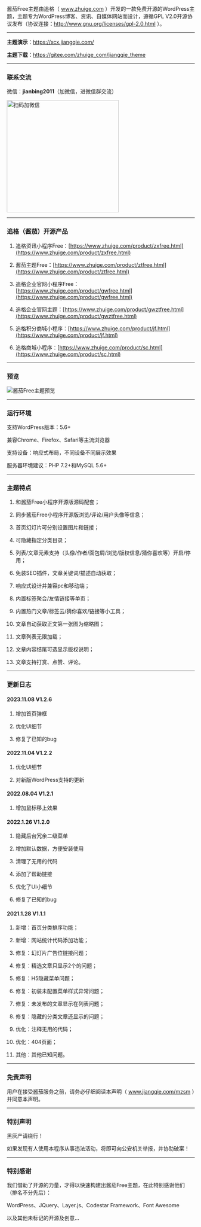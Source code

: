 
酱茄Free主题由追格（ www.zhuige.com ）开发的一款免费开源的WordPress主题，主题专为WordPress博客、资讯、自媒体网站而设计，遵循GPL V2.0开源协议发布（协议连接：http://www.gnu.org/licenses/gpl-2.0.html ）。

------

**主题演示**：https://xcx.jiangqie.com/

**主题下载**：https://gitee.com/zhuige_com/jiangqie_theme

------

### 联系交流 

微信：**jianbing2011**（加微信，进微信群交流）

<img src="https://www.zhuige.com/uploads/20210828/2830bbe86eb2379d2f629dd125c6f9d7.jpg" alt="扫码加微信" width="300" height="300" />

------

### 追格（酱茄）开源产品

1. 追格资讯小程序Free：[https://www.zhuige.com/product/zxfree.html](https://www.zhuige.com/product/zxfree.html)

2. 酱茄主题Free：[https://www.zhuige.com/product/ztfree.html](https://www.zhuige.com/product/ztfree.html)

3. 追格企业官网小程序Free：[https://www.zhuige.com/product/gwfree.html](https://www.zhuige.com/product/gwfree.html)

4. 追格企业官网主题：[https://www.zhuige.com/product/gwztfree.html](https://www.zhuige.com/product/gwztfree.html)

5. 追格积分商城小程序：[https://www.zhuige.com/product/jf.html](https://www.zhuige.com/product/jf.html)

6. 追格商城小程序：[https://www.zhuige.com/product/sc.html](https://www.zhuige.com/product/sc.html)

------

### 预览

![酱茄Free主题预览](https://www.jiangqie.com/wp-content/uploads/2020/11/zt-e1606106065241-2048x1261.png)

------

### 运行环境

支持WordPress版本：5.6+

兼容Chrome、Firefox、Safari等主流浏览器

支持设备：响应式布局，不同设备不同展示效果

服务器环境建议：PHP 7.2+和MySQL 5.6+

------

### 主题特点

 1. 和酱茄Free小程序开源版源码配套；

 2. 同步酱茄Free小程序开源版浏览/评论/用户头像等信息；

 3. 首页幻灯片可分别设置图片和链接；

 4. 可隐藏指定分类目录；

 5. 列表/文章元素支持（头像/作者/面包屑/浏览/版权信息/猜你喜欢等）开启/停用；

 6. 免装SEO插件，文章关键词/描述自动获取；

 7. 响应式设计并兼容pc和移动端；

 8. 内置标签聚合/友情链接等单页；

 9. 内置热门文章/标签云/猜你喜欢/链接等小工具；

 10. 文章自动获取正文第一张图为缩略图；

 11. 文章列表无限加载；

 12. 文章内容结尾可选显示版权说明；
 
 13. 文章支持打赏、点赞、评论。

------

### 更新日志

#### 2023.11.08 V1.2.6

1. 增加首页弹框

2. 优化UI细节

3. 修复了已知的bug


#### 2022.11.04 V1.2.2

1. 优化UI细节

2. 对新版WordPress支持的更新


#### 2022.08.04 V1.2.1

1. 增加鼠标移上效果


#### 2022.1.26 V1.2.0

1. 隐藏后台冗余二级菜单

2. 增加默认数据，方便安装使用

3. 清理了无用的代码

4. 添加了帮助链接

5. 优化了UI小细节

6. 修复了已知的bug


#### 2021.1.28 V1.1.1

1. 新增：首页分类排序功能；

2. 新增：网站统计代码添加功能；

3. 修复：幻灯片广告位链接问题；

4. 修复：精选文章只显示2个的问题；

5. 修复：H5隐藏菜单问题；

6. 修复：初装未配置菜单样式异常问题；

7. 修复：未发布的文章显示在列表问题；

8. 修复：隐藏的分类文章还显示的问题；

9. 优化：注释无用的代码；

10. 优化：404页面；

11. 其他：其他已知问题。

------

### 免责声明

用户在接受酱茄服务之前，请务必仔细阅读本声明（ www.jiangqie.com/mzsm ）并同意本声明。

------

### 特别声明

黑灰产请绕行！

如果发现有人使用本程序从事违法活动，将即可向公安机关举报，并协助破案！

------

### 特别感谢

我们借助了开源的力量，才得以快速构建出酱茄Free主题，在此特别感谢他们（排名不分先后）：

WordPress、JQuery、Layer.js、Codestar Framework、Font Awesome

以及其他未标记的开源及创意…